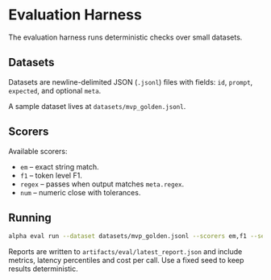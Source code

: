 # Evaluation Harness

The evaluation harness runs deterministic checks over small datasets.

## Datasets

Datasets are newline-delimited JSON (`.jsonl`) files with fields:
`id`, `prompt`, `expected`, and optional `meta`.

A sample dataset lives at `datasets/mvp_golden.jsonl`.

## Scorers

Available scorers:

* `em` – exact string match.
* `f1` – token level F1.
* `regex` – passes when output matches `meta.regex`.
* `num` – numeric close with tolerances.

## Running

```bash
alpha eval run --dataset datasets/mvp_golden.jsonl --scorers em,f1 --seed 1337
```

Reports are written to `artifacts/eval/latest_report.json` and include
metrics, latency percentiles and cost per call. Use a fixed seed to keep
results deterministic.

